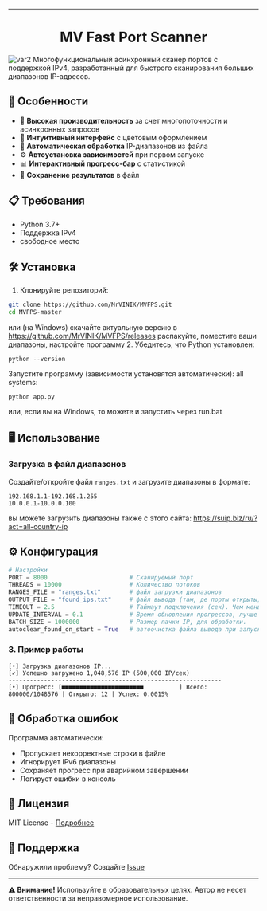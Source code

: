 ************
<div align="center">
  <h1>MV Fast Port Scanner</h1>
</div>

![var2](https://github.com/user-attachments/assets/eb6c1441-a428-4e92-8918-63fdc654dc10)
Многофункциональный асинхронный сканер портов с поддержкой IPv4, разработанный для быстрого сканирования больших диапазонов IP-адресов.

## 🌟 Особенности

- 🚀 **Высокая производительность** за счет многопоточности и асинхронных запросов
- 🎨 **Интуитивный интерфейс** с цветовым оформлением
- 📁 **Автоматическая обработка** IP-диапазонов из файла
- ⚙️ **Автоустановка зависимостей** при первом запуске
- 📊 **Интерактивный прогресс-бар** с статистикой
- 💾 **Сохранение результатов** в файл

## 📋 Требования

- Python 3.7+
- Поддержка IPv4
- свободное место

## 🛠️ Установка

1. Клонируйте репозиторий:
```bash
git clone https://github.com/MrVINIK/MVFPS.git
cd MVFPS-master
```
или (на Windows)
скачайте актуальную версию в https://github.com/MrVINIK/MVFPS/releases
распакуйте, поместите ваши диапазоны, настройте программу
2. Убедитесь, что Python установлен:
```
python --version
```

Запустите программу (зависимости установятся автоматически):
all systems:
```
python app.py
```
или, если вы на Windows, то можете и запустить через run.bat



## 🖥️ Использование

### Загрузка в файл диапазонов
Создайте/откройте файл `ranges.txt` и загрузите диапазоны в формате:
```text
192.168.1.1-192.168.1.255
10.0.0.1-10.0.0.100
```
вы можете загрузить диапазоны также с этого сайта: https://suip.biz/ru/?act=all-country-ip

## ⚙️ Конфигурация
```python
# Настройки
PORT = 8000                       # Сканируемый порт
THREADS = 10000                   # Количество потоков
RANGES_FILE = "ranges.txt"        # файл загрузки диапазонов
OUTPUT_FILE = "found_ips.txt"     # файл вывода (там, де порты открыты)
TIMEOUT = 2.5                     # Таймаут подключения (сек). Чем меньше время ожидания ответа от IP при сканировании, тем быстрее поток освободится
UPDATE_INTERVAL = 0.1             # Время обновления прогрессов, лучше не трогать
BATCH_SIZE = 1000000              # Размер пачки IP, для обработки.
autoclear_found_on_start = True   # автоочистка файла вывода при запуске. False - отключить
```

### 3. Пример работы
```
[•] Загрузка диапазонов IP...
[✓] Успешно загружено 1,048,576 IP (500,000 IP/сек)
------------------------------------------------------------
[•] Прогресс: [■■■■■■■■■■■■■■■■■■■■■■■          ] Всего: 800000/1048576 | Открыто: 12 | Успех: 0.0015%
```

## 🚨 Обработка ошибок
Программа автоматически:
- Пропускает некорректные строки в файле
- Игнорирует IPv6 диапазоны
- Сохраняет прогресс при аварийном завершении
- Логирует ошибки в консоль

## 📄 Лицензия
MIT License - [Подробнее](https://github.com/MrVINIK/MVFPS/blob/main/LICENSE)

## 📧 Поддержка
Обнаружили проблему? Создайте [Issue](https://github.com/MrVINIK/MVFPS/issues)

---

**⚠️ Внимание!** Используйте в образовательных целях. Автор не несет ответственности за неправомерное использование.
